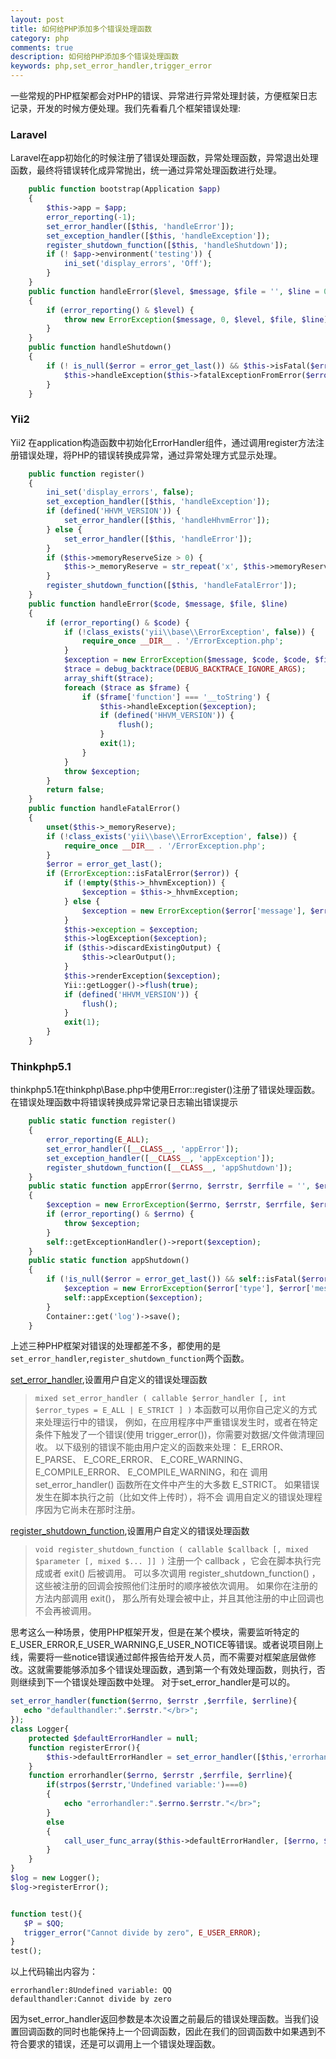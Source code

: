 ```yaml
---
layout: post
title: 如何给PHP添加多个错误处理函数
category: php
comments: true
description: 如何给PHP添加多个错误处理函数
keywords: php,set_error_handler,trigger_error
---
```


一些常规的PHP框架都会对PHP的错误、异常进行异常处理封装，方便框架日志记录，开发的时候方便处理。我们先看看几个框架错误处理:

### Laravel

Laravel在app初始化的时候注册了错误处理函数，异常处理函数，异常退出处理函数，最终将错误转化成异常抛出，统一通过异常处理函数进行处理。

```php
    public function bootstrap(Application $app)
    {
        $this->app = $app;
        error_reporting(-1);
        set_error_handler([$this, 'handleError']);
        set_exception_handler([$this, 'handleException']);
        register_shutdown_function([$this, 'handleShutdown']);
        if (! $app->environment('testing')) {
            ini_set('display_errors', 'Off');
        }
    }
    public function handleError($level, $message, $file = '', $line = 0, $context = [])
    {
        if (error_reporting() & $level) {
            throw new ErrorException($message, 0, $level, $file, $line);
        }
    }
    public function handleShutdown()
    {
        if (! is_null($error = error_get_last()) && $this->isFatal($error['type'])) {
            $this->handleException($this->fatalExceptionFromError($error, 0));
        }
    }
```

### Yii2

Yii2 在application构造函数中初始化ErrorHandler组件，通过调用register方法注册错误处理，将PHP的错误转换成异常，通过异常处理方式显示处理。

```php
    public function register()
    {
        ini_set('display_errors', false);
        set_exception_handler([$this, 'handleException']);
        if (defined('HHVM_VERSION')) {
            set_error_handler([$this, 'handleHhvmError']);
        } else {
            set_error_handler([$this, 'handleError']);
        }
        if ($this->memoryReserveSize > 0) {
            $this->_memoryReserve = str_repeat('x', $this->memoryReserveSize);
        }
        register_shutdown_function([$this, 'handleFatalError']);
    }
    public function handleError($code, $message, $file, $line)
    {
        if (error_reporting() & $code) {
            if (!class_exists('yii\\base\\ErrorException', false)) {
                require_once __DIR__ . '/ErrorException.php';
            }
            $exception = new ErrorException($message, $code, $code, $file, $line);
            $trace = debug_backtrace(DEBUG_BACKTRACE_IGNORE_ARGS);
            array_shift($trace);
            foreach ($trace as $frame) {
                if ($frame['function'] === '__toString') {
                    $this->handleException($exception);
                    if (defined('HHVM_VERSION')) {
                        flush();
                    }
                    exit(1);
                }
            }
            throw $exception;
        }
        return false;
    }
    public function handleFatalError()
    {
        unset($this->_memoryReserve);
        if (!class_exists('yii\\base\\ErrorException', false)) {
            require_once __DIR__ . '/ErrorException.php';
        }
        $error = error_get_last();
        if (ErrorException::isFatalError($error)) {
            if (!empty($this->_hhvmException)) {
                $exception = $this->_hhvmException;
            } else {
                $exception = new ErrorException($error['message'], $error['type'], $error['type'], $error['file'], $error['line']);
            }
            $this->exception = $exception;
            $this->logException($exception);
            if ($this->discardExistingOutput) {
                $this->clearOutput();
            }
            $this->renderException($exception);
            Yii::getLogger()->flush(true);
            if (defined('HHVM_VERSION')) {
                flush();
            }
            exit(1);
        }
    }
```

### Thinkphp5.1

thinkphp5.1在thinkphp\Base.php中使用Error::register()注册了错误处理函数。在错误处理函数中将错误转换成异常记录日志输出错误提示

```php
    public static function register()
    {
        error_reporting(E_ALL);
        set_error_handler([__CLASS__, 'appError']);
        set_exception_handler([__CLASS__, 'appException']);
        register_shutdown_function([__CLASS__, 'appShutdown']);
    }
    public static function appError($errno, $errstr, $errfile = '', $errline = 0)
    {
        $exception = new ErrorException($errno, $errstr, $errfile, $errline);
        if (error_reporting() & $errno) {
            throw $exception;
        }
        self::getExceptionHandler()->report($exception);
    }
    public static function appShutdown()
    {
        if (!is_null($error = error_get_last()) && self::isFatal($error['type'])) {
            $exception = new ErrorException($error['type'], $error['message'], $error['file'], $error['line']);
            self::appException($exception);
        }
        Container::get('log')->save();
    }
```

上述三种PHP框架对错误的处理都差不多，都使用的是``set_error_handler``,``register_shutdown_function``两个函数。

[set_error_handler](http://php.net/manual/zh/function.set-error-handler.php),设置用户自定义的错误处理函数

> ``mixed set_error_handler ( callable $error_handler [, int $error_types = E_ALL | E_STRICT ] )``
>本函数可以用你自己定义的方式来处理运行中的错误， 例如，在应用程序中严重错误发生时，或者在特定条件下触发了一个错误(使用 trigger_error())，你需要对数据/文件做清理回收。
>以下级别的错误不能由用户定义的函数来处理： E_ERROR、 E_PARSE、 E_CORE_ERROR、 E_CORE_WARNING、 E_COMPILE_ERROR、 E_COMPILE_WARNING，和在 调用 set_error_handler() 函数所在文件中产生的大多数 E_STRICT。
>如果错误发生在脚本执行之前（比如文件上传时），将不会 调用自定义的错误处理程序因为它尚未在那时注册。

[register_shutdown_function](http://php.net/manual/zh/function.register-shutdown-function.php),设置用户自定义的错误处理函数

> ``void register_shutdown_function ( callable $callback [, mixed $parameter [, mixed $... ]] )``
> 注册一个 callback ，它会在脚本执行完成或者 exit() 后被调用。
> 可以多次调用 register_shutdown_function() ，这些被注册的回调会按照他们注册时的顺序被依次调用。 如果你在注册的方法内部调用 exit()， 那么所有处理会被中止，并且其他注册的中止回调也不会再被调用。


思考这么一种场景，使用PHP框架开发，但是在某个模块，需要监听特定的E_USER_ERROR,E_USER_WARNING,E_USER_NOTICE等错误。或者说项目刚上线，需要将一些notice错误通过邮件报告给开发人员，而不需要对框架底层做修改。这就需要能够添加多个错误处理函数，遇到第一个有效处理函数，则执行，否则继续到下一个错误处理函数中处理。 对于set_error_handler是可以的。



```php
set_error_handler(function($errno, $errstr ,$errfile, $errline){
   echo "defaulthandler:".$errstr."</br>";
});
class Logger{
    protected $defaultErrorHandler = null;
    function registerError(){
        $this->defaultErrorHandler = set_error_handler([$this,'errorhandler']);
    }
    function errorhandler($errno, $errstr ,$errfile, $errline){
        if(strpos($errstr,'Undefined variable:')===0)
        {
            echo "errorhandler:".$errno.$errstr."</br>";
        }
        else
        {
            call_user_func_array($this->defaultErrorHandler, [$errno, $errstr ,$errfile, $errline]); 
        }
    }
}
$log = new Logger();
$log->registerError();


function test(){
   $P = $QQ;
   trigger_error("Cannot divide by zero", E_USER_ERROR);
}
test();
```
以上代码输出内容为：
```
errorhandler:8Undefined variable: QQ
defaulthandler:Cannot divide by zero
```

因为set_error_handler返回参数是本次设置之前最后的错误处理函数。当我们设置回调函数的同时也能保持上一个回调函数，因此在我们的回调函数中如果遇到不符合要求的错误，还是可以调用上一个错误处理函数。
